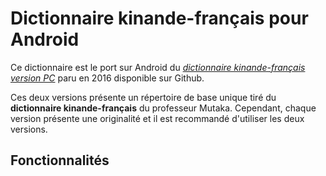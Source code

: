 # Dictionnaire kinande-français pour Android 

Ce dictionnaire est le port sur Android du [*dictionnaire kinande-français version PC*](http://github.com/serge.mastaki/dico_kinande) paru en 2016 disponible sur Github.

Ces deux versions présente un répertoire de base unique tiré du __dictionnaire kinande-français__ du professeur Mutaka.
Cependant, chaque version présente une originalité et il est recommandé d'utiliser les deux versions.

## Fonctionnalités